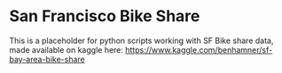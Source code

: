 # San Francisco Bike Share 

This is a placeholder for python scripts working with SF Bike share data, made available on kaggle here: https://www.kaggle.com/benhamner/sf-bay-area-bike-share



